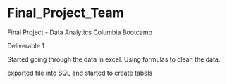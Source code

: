 # Final_Project_Team
Final Project - Data Analytics Columbia Bootcamp





Deliverable 1

Started going through the data in excel. Using formulas to clean the data. 


exported file into SQL and started to create tabels 
